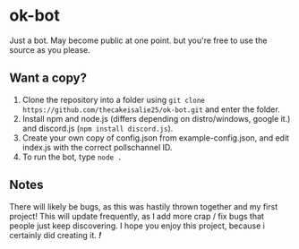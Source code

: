 # ok-bot
Just a bot. May become public at one point. but you're free to use the source as you please.

## Want a copy?
1. Clone the repository into a folder using `git clone https://github.com/thecakeisalie25/ok-bot.git` and enter the folder.
2. Install npm and node.js (differs depending on distro/windows, google it.) and discord.js (`npm install discord.js`).
3. Create your own copy of config.json from example-config.json, and edit index.js with the correct pollschannel ID.
4. To run the bot, type `node .`

## Notes
There will likely be bugs, as this was hastily thrown together and my first project!
This will update frequently, as I add more crap / fix bugs that people just keep discovering.
I hope you enjoy this project, because i certainly did creating it.
***!*** 